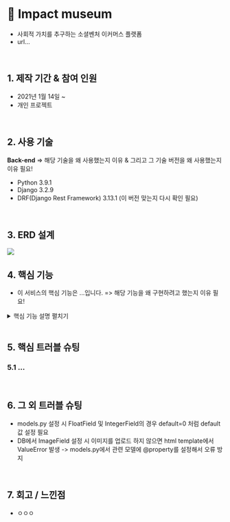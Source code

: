 # :pushpin: Impact museum
- 사회적 가치를 추구하는 소셜벤처 이커머스 플랫폼
- url...

<br>

## 1. 제작 기간 & 참여 인원
- 2021년 1월 14일 ~
- 개인 프로젝트
<br>

## 2. 사용 기술
**Back-end**       => 해당 기술을 왜 사용했는지 이유 & 그리고 그 기술 버전을 왜 사용했는지 이유 필요!
- Python 3.9.1 
- Django 3.2.9
- DRF(Django Rest Framework) 3.13.1 (이 버전 맞는지 다시 확인 필요)
<br>

## 3. ERD 설계
<img src="https://user-images.githubusercontent.com/95380638/150262590-29403524-27cf-4329-8733-5a75ca70a8f8.png">
<br>

## 4. 핵심 기능     
- 이 서비스의 핵심 기능은 ...입니다.     => 해당 기능을 왜 구현하려고 했는지 이유 필요!
<details>
  <summary>핵심 기능 설명 펼치기</summary>
  
  4.1 상품 정보에 관련된 기본적인 CRUD 구축
  
  4.2 DRF(Django Rest Framework)를 기반으로 CRUD API 서버 구축
  
  4.3 URL Configuration으로 app별 URL 관리
  
  4.4 Template & Static Inheritance 설정 완료 및 app별 namespacing 설정 완료
  
  4.5 DB 구성 및 ERD 설계 완료(이미지 저장 및 랜더링 가능)
</details>
<br>

## 5. 핵심 트러블 슈팅
### 5.1 ...

<br>

## 6. 그 외 트러블 슈팅
- models.py 설정 시 FloatField 및 IntegerField의 경우 default=0 처럼 default 값 설정 필요
- DB에서 ImageField 설정 시 이미지를 업로드 하지 않으면 html template에서 ValueError 발생 -> models.py에서 관련 모델에 @property를 설정해서 오류 방지
<br>

## 7. 회고 / 느낀점
- ㅇㅇㅇ

